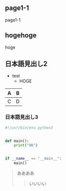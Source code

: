 ## page1-1

page1-1

## hogehoge

hoge

## 日本語見出し2

* test
    * HOGE

|A|B|
|-|-|
|C|D|

### 日本語見出し3

```py
#!/usr/bin/env python3


def main():
    print("OK")


if __name__ == "__main__":
    main()
```

> ああああ
>> いいいい

